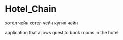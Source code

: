 # Hotel_Chain
хотел чейн
 хотел чейн купил чейн
 
 application that allows guest to book rooms in the hotel
